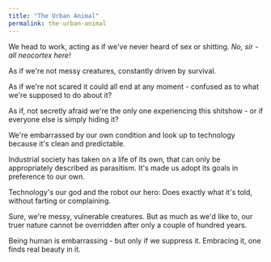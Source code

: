 ```yaml
---
title: "The Urban Animal"
permalink: the-urban-animal
---
```


We head to work, acting as if we've never heard of sex or shitting. *No, sir - all neocortex here!*

As if we're not messy creatures, constantly driven by survival.

As if we're not scared it could all end at any moment - confused as to what we're supposed to do about it?

As if, not secretly afraid we're the only one experiencing this shitshow - or if everyone else is simply hiding it?

We're embarrassed by our own condition and look up to technology because it's clean and predictable.

Industrial society has taken on a life of its own, that can only be appropriately described as parasitism. It's made us adopt its goals in preference to our own.

Technology's our god and the robot our hero: Does exactly what it's told, without farting or complaining.

Sure, we're messy, vulnerable creatures. But as much as we'd like to, our truer nature cannot be overridden after only a couple of hundred years.

Being human is embarrassing - but only if we suppress it. Embracing it, one finds real beauty in it.
